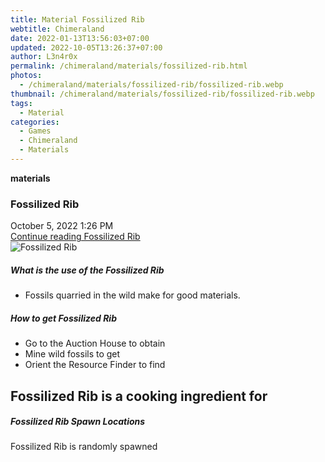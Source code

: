```yaml
---
title: Material Fossilized Rib
webtitle: Chimeraland
date: 2022-01-13T13:56:03+07:00
updated: 2022-10-05T13:26:37+07:00
author: L3n4r0x
permalink: /chimeraland/materials/fossilized-rib.html
photos:
  - /chimeraland/materials/fossilized-rib/fossilized-rib.webp
thumbnail: /chimeraland/materials/fossilized-rib/fossilized-rib.webp
tags:
  - Material
categories:
  - Games
  - Chimeraland
  - Materials
---
```


<section id="bootstrap-wrapper">
  <link
    rel="stylesheet"
    href="https://cdn.statically.io/gh/dimaslanjaka/Web-Manajemen/40ac3225/css/bootstrap-4.5-wrapper.css"
  />
  <div
    class="row g-0 border rounded overflow-hidden flex-md-row mb-4 shadow-sm position-relative"
  >
    <div class="col p-4 d-flex flex-column position-static">
      <strong class="d-inline-block mb-2 text-success">materials</strong>
      <h3 class="mb-0">Fossilized Rib</h3>
      <div class="mb-1 text-muted">October 5, 2022 1:26 PM</div>
      <a href="#" class="stretched-link d-none"
        >Continue reading Fossilized Rib</a
      >
    </div>
    <div class="col-auto d-none d-lg-block">
      <img
        src="/chimeraland/materials/fossilized-rib/fossilized-rib.webp"
        alt="Fossilized Rib"
      />
    </div>
  </div>
  <div class="row">
    <div class="col-lg-6 col-12 mb-2">
      <div class="card">
        <div class="card-body">
          <h5 class="card-title">What is the use of the Fossilized Rib</h5>
          <div class="card-text">
            <ul>
              <li>Fossils quarried in the wild make for good materials.</li>
            </ul>
          </div>
        </div>
      </div>
    </div>
    <div class="col-lg-6 col-12 mb-2">
      <div class="card">
        <div class="card-body">
          <h5 class="card-title">How to get Fossilized Rib</h5>
          <div class="card-text">
            <ul>
              <li>Go to the Auction House to obtain</li>
              <li>Mine wild fossils to get</li>
              <li>Orient the Resource Finder to find</li>
            </ul>
          </div>
        </div>
      </div>
    </div>
    <div class="col-lg-6 col-12 mb-2">
      <h2 id="cookable">Fossilized Rib is a cooking ingredient for</h2>
    </div>
    <div class="col-12 mb-2">
      <h5>Fossilized Rib Spawn Locations</h5>
      <p>Fossilized Rib is randomly spawned</p>
    </div>
  </div>
</section>